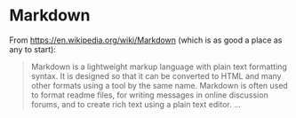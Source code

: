 
# Markdown

From <https://en.wikipedia.org/wiki/Markdown> (which is as good a place as any to start):

>Markdown is a lightweight markup language with plain text formatting syntax. It is designed so that it can be converted to HTML and many other formats using a tool by the same name. Markdown is often used to format readme files, for writing messages in online discussion forums, and to create rich text using a plain text editor. ...

